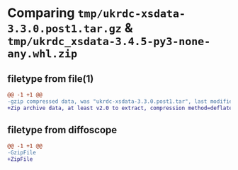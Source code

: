 # Comparing `tmp/ukrdc-xsdata-3.3.0.post1.tar.gz` & `tmp/ukrdc_xsdata-3.4.5-py3-none-any.whl.zip`

## filetype from file(1)

```diff
@@ -1 +1 @@
-gzip compressed data, was "ukrdc-xsdata-3.3.0.post1.tar", last modified: Mon Jan 31 14:49:23 2022, max compression
+Zip archive data, at least v2.0 to extract, compression method=deflate
```

## filetype from diffoscope

```diff
@@ -1 +1 @@
-GzipFile
+ZipFile
```

